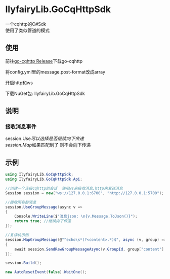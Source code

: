 # IlyfairyLib.GoCqHttpSdk

一个cqhttp的C#Sdk  
使用了类似管道的模式  

## 使用  

前往[go-cqhttp Release](https://github.com/Mrs4s/go-cqhttp/releases)下载go-cqhttp  

将config.yml里的message.post-format改成array  

开启http和ws  

下载NuGet包: IlyfairyLib.GoCqHttpSdk  

## 说明  

### 接收消息事件
session.Use*可以选择是否继续向下传递  
session.Map*如果匹配到了 则不会向下传递  

### 

## 示例  

``` C#
using IlyfairyLib.GoCqHttpSdk;
using IlyfairyLib.GoCqHttpSdk.Api;

//创建一个连接cqhttp的会话  使用ws来接收消息,http来发送消息
Session session = new("ws://127.0.0.1:6700", "http://127.0.0.1:5700");

//接收所有群消息
session.UseGroupMessage(async v =>
{
    Console.WriteLine($"消息json: \n{v.Message.ToJson()}");
    return true; //继续向下传递
});

//复读机示例
session.MapGroupMessage(@"^echo\s*(?<content>.*)$", async (v, group) =>
{
    await session.SendRawGroupMessageAsync(v.GroupId, group["content"].Value);
});

session.Build();

new AutoResetEvent(false).WaitOne();

```
